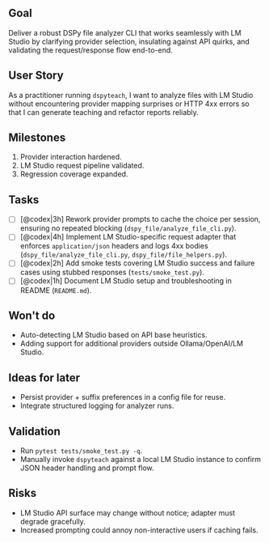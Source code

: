 Goal
----
Deliver a robust DSPy file analyzer CLI that works seamlessly with LM Studio by
clarifying provider selection, insulating against API quirks, and validating
the request/response flow end-to-end.

User Story
----------
As a practitioner running `dspyteach`, I want to analyze files with LM Studio
without encountering provider mapping surprises or HTTP 4xx errors so that I
can generate teaching and refactor reports reliably.

Milestones
----------
1. Provider interaction hardened.
2. LM Studio request pipeline validated.
3. Regression coverage expanded.

Tasks
-----
- [ ] [@codex|3h] Rework provider prompts to cache the choice per session,
      ensuring no repeated blocking (`dspy_file/analyze_file_cli.py`).
- [ ] [@codex|4h] Implement LM Studio-specific request adapter that enforces
      `application/json` headers and logs 4xx bodies (`dspy_file/analyze_file_cli.py`,
      `dspy_file/file_helpers.py`).
- [ ] [@codex|2h] Add smoke tests covering LM Studio success and failure cases
      using stubbed responses (`tests/smoke_test.py`).
- [ ] [@codex|1h] Document LM Studio setup and troubleshooting in README
      (`README.md`).

Won't do
--------
- Auto-detecting LM Studio based on API base heuristics.
- Adding support for additional providers outside Ollama/OpenAI/LM Studio.

Ideas for later
---------------
- Persist provider + suffix preferences in a config file for reuse.
- Integrate structured logging for analyzer runs.

Validation
----------
- Run `pytest tests/smoke_test.py -q`.
- Manually invoke `dspyteach` against a local LM Studio instance to confirm
  JSON header handling and prompt flow.

Risks
-----
- LM Studio API surface may change without notice; adapter must degrade
  gracefully.
- Increased prompting could annoy non-interactive users if caching fails.

